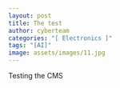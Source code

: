 ```yaml
---
layout: post
title: The test
author: cyberteam
categories: "[ Electronics ]"
tags: "[AI]"
image: assets/images/11.jpg
---
```

Testing the CMS
